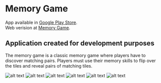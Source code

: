 # Memory Game

App available in [Google Play Store](https://play.google.com/store/apps/details?id=com.memorygamerscode.app). </br>
Web verision at [Memory Game](https://rscode.site/app/memory/).


## Application created for development purposes

The memory game is a classic memory game where players have to discover matching pairs. Players must use their memory skills to flip over the tiles and reveal pairs of matching tiles.

![alt text](https://rscode.site/files/memorygame/00.png)
![alt text](https://rscode.site/files/memorygame/11.png)
![alt text](https://rscode.site/files/memorygame/22.png)
![alt text](https://rscode.site/files/memorygame/33.png)
![alt text](https://rscode.site/files/memorygame/44.png)
![alt text](https://rscode.site/files/memorygame/55.png)
